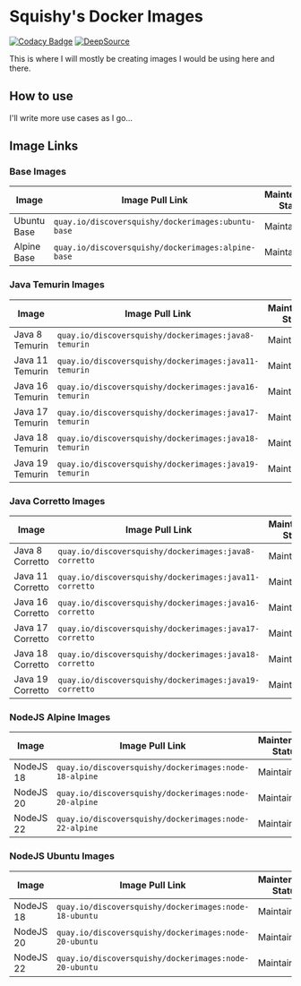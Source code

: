 
# Squishy's Docker Images

[![Codacy Badge](https://app.codacy.com/project/badge/Grade/3b59e46db23742c4b69c35b8367cbcc5)](https://www.codacy.com/gh/DiscoverSquishy/DockerImages/dashboard?utm_source=github.com&amp;utm_medium=referral&amp;utm_content=DiscoverSquishy/DockerImages&amp;utm_campaign=Badge_Grade)  [![DeepSource](https://deepsource.io/gh/DiscoverSquishy/DockerImages.svg/?label=active+issues&show_trend=true&token=YJGmAatvGQXpvgyjoo3jYX_7)](https://deepsource.io/gh/DiscoverSquishy/DockerImages/?ref=repository-badge)

This is where I will mostly be creating images I would be using here and there.

## How to use

I'll write more use cases as I go...

## Image Links
### Base Images

|Image|Image Pull Link|Maintenance Status|
|--|--|--|
|Ubuntu Base|`quay.io/discoversquishy/dockerimages:ubuntu-base`|Maintained|
|Alpine Base|`quay.io/discoversquishy/dockerimages:alpine-base`|Maintained|

### Java Temurin Images

|Image|Image Pull Link|Maintenance Status|
|--|--|--|
|Java 8 Temurin|`quay.io/discoversquishy/dockerimages:java8-temurin`|Maintained|
|Java 11 Temurin|`quay.io/discoversquishy/dockerimages:java11-temurin`|Maintained|
|Java 16 Temurin|`quay.io/discoversquishy/dockerimages:java16-temurin`|Maintained|
|Java 17 Temurin|`quay.io/discoversquishy/dockerimages:java17-temurin`|Maintained|
|Java 18 Temurin|`quay.io/discoversquishy/dockerimages:java18-temurin`|Maintained|
|Java 19 Temurin|`quay.io/discoversquishy/dockerimages:java19-temurin`|Maintained|

### Java Corretto Images

|Image|Image Pull Link|Maintenance Status|
|--|--|--|
|Java 8 Corretto|`quay.io/discoversquishy/dockerimages:java8-corretto`|Maintained|
|Java 11 Corretto|`quay.io/discoversquishy/dockerimages:java11-corretto`|Maintained|
|Java 16 Corretto|`quay.io/discoversquishy/dockerimages:java16-corretto`|Maintained|
|Java 17 Corretto|`quay.io/discoversquishy/dockerimages:java17-corretto`|Maintained|
|Java 18 Corretto|`quay.io/discoversquishy/dockerimages:java18-corretto`|Maintained|
|Java 19 Corretto|`quay.io/discoversquishy/dockerimages:java19-corretto`|Maintained|

### NodeJS Alpine Images

|Image|Image Pull Link|Maintenance Status|
|--|--|--|
|NodeJS 18|`quay.io/discoversquishy/dockerimages:node-18-alpine`|Maintained|
|NodeJS 20|`quay.io/discoversquishy/dockerimages:node-20-alpine`|Maintained|
|NodeJS 22|`quay.io/discoversquishy/dockerimages:node-22-alpine`|Maintained|

### NodeJS Ubuntu Images

|Image|Image Pull Link|Maintenance Status|
|--|--|--|
|NodeJS 18|`quay.io/discoversquishy/dockerimages:node-18-ubuntu`|Maintained|
|NodeJS 20|`quay.io/discoversquishy/dockerimages:node-20-ubuntu`|Maintained|
|NodeJS 22|`quay.io/discoversquishy/dockerimages:node-20-ubuntu`|Maintained|
